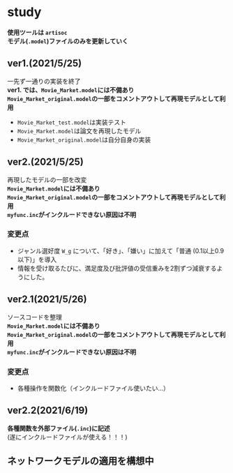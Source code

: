 # study
**使用ツールは `artisoc`**  
**モデル(`.model`)ファイルのみを更新していく**

## ver1.(2021/5/25)
一先ず一通りの実装を終了  
<strong>ver1. では、`Movie_Market.model`には不備あり</strong>  
<strong>`Movie_Market_original.model`の一部をコメントアウトして再現モデルとして利用</strong>  
+ `Movie_Market_test.model`は実装テスト
+ `Movie_Market.model`は論文を再現したモデル
+ `Movie_Market_original.model`は自分自身の実装

## ver2.(2021/5/25)
再現したモデルの一部を改変  
<strong>`Movie_Market.model`には不備あり</strong>  
<strong>`Movie_Market_original.model`の一部をコメントアウトして再現モデルとして利用</strong>  
<strong>`myfunc.inc`がインクルードできない原因は不明</strong>  
### 変更点
+ ジャンル選好度 `W_g` について、「好き」、「嫌い」に加えて「普通 (0.1以上0.9以下)」を導入
+ 情報を受け取るたびに、満足度及び批評値の受信重みを2割ずつ減衰するようにした。

## ver2.1(2021/5/26)
ソースコードを整理  
<strong>`Movie_Market.model`には不備あり</strong>  
<strong>`Movie_Market_original.model`の一部をコメントアウトして再現モデルとして利用</strong>  
<strong>`myfunc.inc`がインクルードできない原因は不明</strong>  
### 変更点
+ 各種操作を関数化（インクルードファイル使いたい...）

## ver2.2(2021/6/19)
<strong>各種関数を外部ファイル(`.inc`)に記述</strong>  
(遂にインクルードファイルが使える！！！)

## ネットワークモデルの適用を構想中
